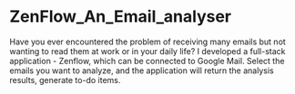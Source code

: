 # ZenFlow_An_Email_analyser
Have you ever encountered the problem of receiving many emails but not wanting to read them at work or in your daily life? I developed a full-stack application - Zenflow, which can be connected to Google Mail. Select the emails you want to analyze, and the application will return the analysis results, generate to-do items.

